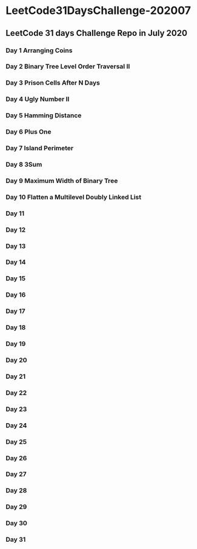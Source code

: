 # LeetCode31DaysChallenge-202007
## LeetCode 31 days Challenge Repo in July 2020
### Day 1 Arranging Coins
### Day 2 Binary Tree Level Order Traversal II
### Day 3 Prison Cells After N Days
### Day 4 Ugly Number II
### Day 5 Hamming Distance
### Day 6 Plus One
### Day 7 Island Perimeter
### Day 8 3Sum
### Day 9 Maximum Width of Binary Tree
### Day 10 Flatten a Multilevel Doubly Linked List
### Day 11
### Day 12
### Day 13
### Day 14
### Day 15
### Day 16
### Day 17
### Day 18
### Day 19
### Day 20
### Day 21
### Day 22
### Day 23
### Day 24
### Day 25
### Day 26
### Day 27
### Day 28
### Day 29
### Day 30
### Day 31